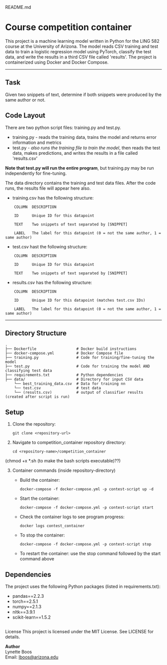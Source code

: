 README.md

# Course competition container

This project is a machine learning model written in Python for the LING 582 course at the University of Arizona. The model reads CSV training and test data to train a logistic regression model using PyTorch, classify the test data, and write the results in a third CSV file called 'results'. The project is containerized using Docker and Docker Compose.

---

## **Task**

Given two snippets of text, determine if both snippets were produced by the same author or not.

## **Code Layout**
There are two python script files: training.py and test.py.
 - training.py - reads the training data, trains the model and returns error information and metrics
 - test.py - *also runs the training file to train the model*, then reads the test data, makes predictions, and writes the results in a file called 'results.csv'
 
**Note that test.py will run the entire program**, but training.py may be run independently for fine-tuning.


The data directory contains the training and test data files. After the code runs, the results file will appear here also.
 - training.csv has the following structure:
```plaintext
    COLUMN	DESCRIPTION

    ID	    Unique ID for this datapoint
    
    TEXT	Two snippets of text separated by [SNIPPET]
    
    LABEL	The label for this datapoint (0 = not the same author, 1 = same author)
```
 - test.csv hast the following structure:
```plaintext
    COLUMN	DESCRIPTION

    ID	    Unique ID for this datapoint
    
    TEXT	Two snippets of text separated by [SNIPPET]
```
 - results.csv has the following structure:
```plaintext
    COLUMN	DESCRIPTION

    ID	    Unique ID for this datapoint (matches test.csv IDs)
    
    LABEL	The label for this datapoint (0 = not the same author, 1 = same author)
```

---

## **Directory Structure**
```plaintext
.
├── Dockerfile                  # Docker build instructions
├── docker-compose.yml          # Docker Compose file
├── training.py                 # Code for training/fine-tuning the model
├── test.py                     # Code for training the model AND classifying test data
├── requirements.txt            # Python dependencies
├── data/                       # Directory for input CSV data
    └── best_training_data.csv  # Data for training nn
    └── test.csv                # test data
    └── (results.csv)           # output of classifier results (created after script is run)
```

## **Setup**
1. Clone the repository:

    `git clone <repository-url>`

2. Navigate to competition_container repository directory:

    `cd <repository-name>/competition_container`

(chmod +x *.sh (to make the bash scripts executable)??)

3. Container commands (inside repository-directory)

    - Build the container:

        `docker-compose -f docker-compose.yml -p contest-script up -d`

    - Start the container:

        `docker-compose -f docker-compose.yml -p contest-script start`

    - Check the container logs to see program progress:

        `docker logs contest_container`

    - To stop the container:

        `docker-compose -f docker-compose.yml -p contest-script stop`

    - To restart the container: use the stop command followed by the start command above


## **Dependencies**
The project uses the following Python packages (listed in requirements.txt):
 - pandas==2.2.3
 - torch==2.5.1
 - numpy==2.1.3
 - nltk==3.9.1
 - scikit-learn==1.5.2

## 
License
This project is licensed under the MIT License. See LICENSE for details.



**Author**\
Lynette Boos\
Email: lboos@arizona.edu



